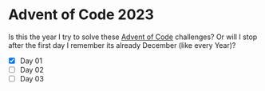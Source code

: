 # Advent of Code 2023

Is this the year I try to solve these [Advent of Code] challenges? Or will I
stop after the first day I remember its already December (like every Year)?

- [x] Day 01
- [ ] Day 02
- [ ] Day 03

[Advent of Code]: <https://adventofcode.com/>
